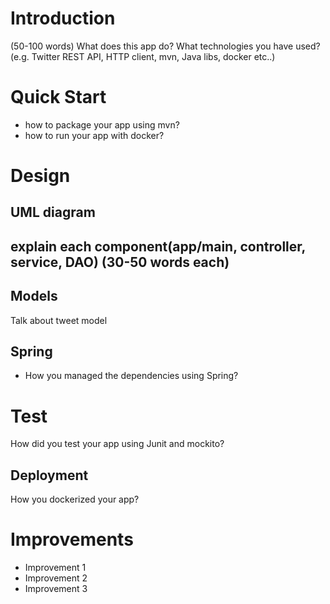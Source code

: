 # Introduction
(50-100 words)
What does this app do? What technologies you have used? (e.g. Twitter REST API, HTTP client, mvn, Java libs, docker etc..)

# Quick Start
- how to package your app using mvn?
- how to run your app with docker?

# Design
## UML diagram
## explain each component(app/main, controller, service, DAO) (30-50 words each)
## Models
Talk about tweet model
## Spring
- How you managed the dependencies using Spring?

# Test
How did you test your app using Junit and mockito?

## Deployment
How you dockerized your app?

# Improvements
- Improvement 1
- Improvement 2
- Improvement 3